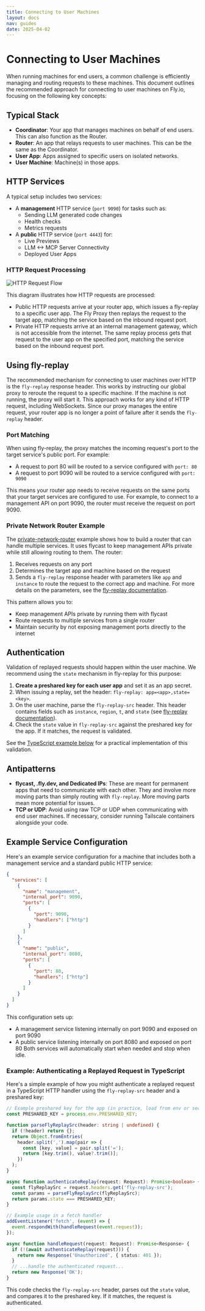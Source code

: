 ```yaml
---
title: Connecting to User Machines
layout: docs
nav: guides
date: 2025-04-02
---
```


# Connecting to User Machines

When running machines for end users, a common challenge is efficiently managing and routing requests to these machines. This document outlines the recommended approach for connecting to user machines on Fly.io, focusing on the following key concepts:

## Typical Stack

- **Coordinator**: Your app that manages machines on behalf of end users. This can also function as the Router.
- **Router**: An app that relays requests to user machines. This can be the same as the Coordinator.
- **User App**: Apps assigned to specific users on isolated networks.
- **User Machine**: Machine(s) in those apps.

## HTTP Services

A typical setup includes two services:
- A **management** HTTP service (`port 9090`) for tasks such as:
  - Sending LLM generated code changes
  - Health checks
  - Metrics requests
- A **public** HTTP service (`port 4443`) for:
  - Live Previews
  - LLM <-> MCP Server Connectivity
  - Deployed User Apps

### HTTP Request Processing

![HTTP Request Flow](/docs/blueprints/connecting-to-user-machines-http-flow.svg)

This diagram illustrates how HTTP requests are processed:
- Public HTTP requests arrive at your router app, which issues a fly-replay to a specific user app. The Fly Proxy then replays the request to the target app, matching the service based on the inbound request port.
- Private HTTP requests arrive at an internal management gateway, which is not accessible from the internet. The same replay process gets that request to the user app on the specified port, matching the service based on the inbound request port.

## Using fly-replay

The recommended mechanism for connecting to user machines over HTTP is the `fly-replay` response header. This works by instructing our global proxy to reroute the request to a specific machine. If the machine is not running, the proxy will start it. This approach works for any kind of HTTP request, including WebSockets. Since our proxy manages the entire request, your router app is no longer a point of failure after it sends the `fly-replay` header.

### Port Matching

When using fly-replay, the proxy matches the incoming request's port to the target service's public port. For example:
- A request to port 80 will be routed to a service configured with `port: 80`
- A request to port 9090 will be routed to a service configured with `port: 9090`

This means your router app needs to receive requests on the same ports that your target services are configured to use. For example, to connect to a management API on port 9090, the router must receive the request on port 9090.

### Private Network Router Example

The [private-network-router](https://github.com/fly-apps/private-network-router) example shows how to build a router that can handle multiple services. It uses flycast to keep management APIs private while still allowing routing to them. The router:

1. Receives requests on any port
2. Determines the target app and machine based on the request
3. Sends a `fly-replay` response header with parameters like `app` and `instance` to route the request to the correct app and machine. For more details on the parameters, see the [fly-replay documentation](https://fly.io/docs/networking/dynamic-request-routing/#the-fly-replay-response-header).

This pattern allows you to:
- Keep management APIs private by running them with flycast
- Route requests to multiple services from a single router
- Maintain security by not exposing management ports directly to the internet

## Authentication

Validation of replayed requests should happen within the user machine. We recommend using the `state` mechanism in fly-replay for this purpose:

1. **Create a preshared key for each user app** and set it as an app secret.
2. When issuing a replay, set the header: `fly-replay: app=<app>,state=<key>`.
3. On the user machine, parse the `fly-replay-src` header. This header contains fields such as `instance`, `region`, `t`, and `state` (see [fly-replay documentation](https://fly.io/docs/networking/dynamic-request-routing/#the-fly-replay-response-header)).
4. Check the `state` value in `fly-replay-src` against the preshared key for the app. If it matches, the request is validated.

See the [TypeScript example below](#example-authenticating-a-replayed-request-in-typescript) for a practical implementation of this validation.

## Antipatterns

- **flycast, <app>.fly.dev, and Dedicated IPs**: These are meant for permanent apps that need to communicate with each other. They and involve more moving parts than simply routing with `fly-replay`. More moving parts mean more potential for issues.
- **TCP or UDP**: Avoid using raw TCP or UDP when communicating with end user machines. If necessary, consider running Tailscale containers alongside your code.

## Example Service Configuration

Here's an example service configuration for a machine that includes both a management service and a standard public HTTP service:

```json
{
  "services": [
    {
      "name": "management",
      "internal_port": 9090,
      "ports": [
        {
          "port": 9090,
          "handlers": ["http"]
        }
      ]
    },
    {
      "name": "public",
      "internal_port": 8080,
      "ports": [
        {
          "port": 80,
          "handlers": ["http"]
        }
      ]
    }
  ]
}
```

This configuration sets up:
- A management service listening internally on port 9090 and exposed on port 9090
- A public service listening internally on port 8080 and exposed on port 80
Both services will automatically start when needed and stop when idle.

### Example: Authenticating a Replayed Request in TypeScript

Here's a simple example of how you might authenticate a replayed request in a TypeScript HTTP handler using the `fly-replay-src` header and a preshared key:

```typescript
// Example preshared key for the app (in practice, load from env or secret store)
const PRESHARED_KEY = process.env.PRESHARED_KEY;

function parseFlyReplaySrc(header: string | undefined) {
  if (!header) return {};
  return Object.fromEntries(
    header.split(',').map(pair => {
      const [key, value] = pair.split('=');
      return [key.trim(), value?.trim()];
    })
  );
}

async function authenticateReplay(request: Request): Promise<boolean> {
  const flyReplaySrc = request.headers.get('fly-replay-src');
  const params = parseFlyReplaySrc(flyReplaySrc);
  return params.state === PRESHARED_KEY;
}

// Example usage in a fetch handler
addEventListener('fetch', (event) => {
  event.respondWith(handleRequest(event.request));
});

async function handleRequest(request: Request): Promise<Response> {
  if (!(await authenticateReplay(request))) {
    return new Response('Unauthorized', { status: 401 });
  }
  // ...handle the authenticated request...
  return new Response('OK');
}
```

This code checks the `fly-replay-src` header, parses out the `state` value, and compares it to the preshared key. If it matches, the request is authenticated. 
